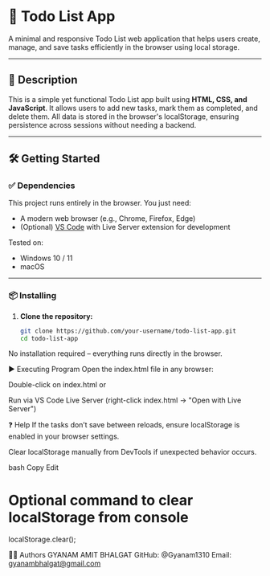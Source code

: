 # 📝 Todo List App

A minimal and responsive Todo List web application that helps users create, manage, and save tasks efficiently in the browser using local storage.

---

## 📄 Description

This is a simple yet functional Todo List app built using **HTML, CSS, and JavaScript**. It allows users to add new tasks, mark them as completed, and delete them. All data is stored in the browser's localStorage, ensuring persistence across sessions without needing a backend.

---

## 🛠 Getting Started

### ✅ Dependencies

This project runs entirely in the browser. You just need:

- A modern web browser (e.g., Chrome, Firefox, Edge)
- (Optional) [VS Code](https://code.visualstudio.com/) with Live Server extension for development

Tested on:
- Windows 10 / 11
- macOS

---

### 📦 Installing

1. **Clone the repository:**

   ```bash
   git clone https://github.com/your-username/todo-list-app.git
   cd todo-list-app
No installation required – everything runs directly in the browser.

▶️ Executing Program
Open the index.html file in any browser:

Double-click on index.html
or

Run via VS Code Live Server (right-click index.html → "Open with Live Server")

❓ Help
If the tasks don’t save between reloads, ensure localStorage is enabled in your browser settings.

Clear localStorage manually from DevTools if unexpected behavior occurs.

bash
Copy
Edit
# Optional command to clear localStorage from console
localStorage.clear();

👨‍💻 Authors
GYANAM AMIT BHALGAT
GitHub: @Gyanam1310
Email: gyanambhalgat@gmail.com
